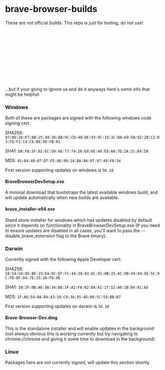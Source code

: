 # brave-browser-builds

These are not official builds. This repo is just for testing, do not use!



<br/><br/><br/><br/><br/><br/><br/><br/><br/><br/>


...but if your going to ignore us and do it anyways here's some info that might be helpfull




### Windows

Both of these are packages are signed with the following windows code signing cert.

SHA256: `97:06:28:F7:8B:25:49:3D:AB:9C:CD:40:DE:93:9C:19:3C:BA:69:5B:92:2B:C2:03:F8:F2:C4:C6:B8:99:FB:61`

SHA1:   `D8:FB:5F:D2:EC:50:48:77:74:26:E0:6E:40:E9:A0:7D:2A:31:A9:58`

MD5:    `45:04:40:07:D7:FE:86:99:18:BA:8A:97:97:49:F0:54`

First version supporting updates on windows is `50.10`

#### BraveBrowserDevSetup.exe
A minimal download that bootstraps the latest available windows build, and will update automatically when new builds are available. 


#### brave_installer-x64.exe
Stand alone installer for windows which has updates disabled by default since it depends on functionality in BraveBrowserDevSetup.exe (If you need to ensure updates are disabled in all cases, you'll want to pass the --disable_brave_extension flag to the Brave binary).



### Darwin

Currently signed with the following Apple Developer cert:

SHA256: `18:54:C0:85:BE:23:EA:8C:EF:FC:44:38:83:6C:91:0B:25:AC:9B:49:04:5E:5C:9C:FD:BF:04:7E:35:2A:FD:0E`

SHA1: `39:2F:0B:A6:5B:34:8B:1F:A2:FA:02:8A:A1:17:52:A0:1B:84:81:A5`

MD5: `1F:A6:54:0A:B4:A3:5A:C9:3A:95:4D:80:5C:59:BB:B7`

First version supporting updates on darwin is `50.10`

#### Brave-Browser-Dev.dmg
This is the standalone installer and will enable updates in the background (not always obvious this is working currently but try navigating to chrome://chrome and giving it some time to download in the background).


### Linux
  Packages here are not currently signed, will update this section shortly.
  

  
 
